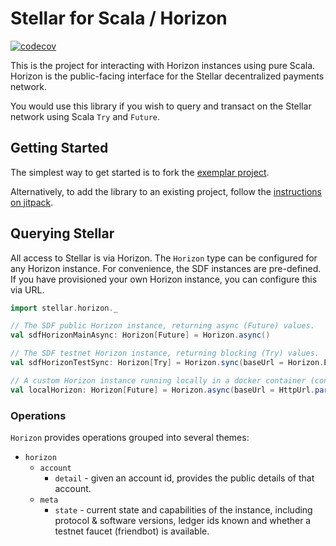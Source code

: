 # Stellar for Scala / Horizon

[![codecov](https://codecov.io/gh/Synesso/scala-stellar/branch/master/graph/badge.svg)](https://codecov.io/gh/Synesso/scala-stellar)

This is the project for interacting with Horizon instances using pure Scala. Horizon is the public-facing interface
for the Stellar decentralized payments network.

You would use this library if you wish to query and transact on the Stellar network using Scala `Try` and `Future`.

## Getting Started

The simplest way to get started is to fork the [exemplar project](https://github.com/Synesso/scala-stellar-horizon-exemplar).

Alternatively, to add the library to an existing project, follow the [instructions on jitpack](https://jitpack.io/#synesso/scala-stellar/).

## Querying Stellar

All access to Stellar is via Horizon. The `Horizon` type can be configured for any Horizon instance. For convenience,
the SDF instances are pre-defined. If you have provisioned your own Horizon instance, you can configure this via URL.

```scala
import stellar.horizon._

// The SDF public Horizon instance, returning async (Future) values.
val sdfHorizonMainAsync: Horizon[Future] = Horizon.async()

// The SDF testnet Horizon instance, returning blocking (Try) values.
val sdfHorizonTestSync: Horizon[Try] = Horizon.sync(baseUrl = Horizon.Endpoints.Test)

// A custom Horizon instance running locally in a docker container (configured separately).
val localHorizon: Horizon[Future] = Horizon.async(baseUrl = HttpUrl.parse("http://localhost:8000/"))
```

### Operations

`Horizon` provides operations grouped into several themes:

* `horizon`
  * `account`
    * `detail` - given an account id, provides the public details of that account.
  * `meta`
    * `state` - current state and capabilities of the instance, including protocol & software versions, ledger
                  ids known and whether a testnet faucet (friendbot) is available.
